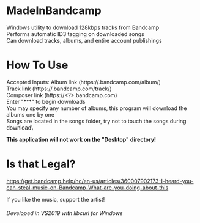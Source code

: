 # MadeInBandcamp
Windows utility to download 128kbps tracks from Bandcamp\
Performs automatic ID3 tagging on downloaded songs\
Can download tracks, albums, and entire account publishings

# How To Use
Accepted Inputs:
Album link (https://<?>.bandcamp.com/album/<?>)\
Track link (https://<?>.bandcamp.com/track/<?>)\
Composer link (https://<?>.bandcamp.com)\
Enter "***" to begin downloads\
You may specify any number of albums, this program will download the albums one by one\
Songs are located in the songs folder, try not to touch the songs during download\

__This application will not work on the "Desktop" directory!__
  
# Is that Legal?
https://get.bandcamp.help/hc/en-us/articles/360007902173-I-heard-you-can-steal-music-on-Bandcamp-What-are-you-doing-about-this

If you like the music, support the artist!
  
###### Developed in VS2019 with libcurl for Windows
